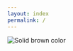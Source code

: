 ```yaml
---
layout: index
permalink: /
---
```


<img src="../assets/brown.png" class="index-page-image" alt="Solid brown color" />
